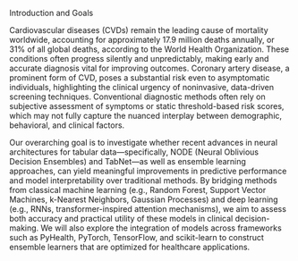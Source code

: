 Introduction and Goals

Cardiovascular diseases (CVDs) remain the leading cause of mortality worldwide, accounting for approximately 17.9 million deaths annually, or 31% of all global deaths, according to the World Health Organization. These conditions often progress silently and unpredictably, making early and accurate diagnosis vital for improving outcomes. Coronary artery disease, a prominent form of CVD, poses a substantial risk even to asymptomatic individuals, highlighting the clinical urgency of noninvasive, data-driven screening techniques. Conventional diagnostic methods often rely on subjective assessment of symptoms or static threshold-based risk scores, which may not fully capture the nuanced interplay between demographic, behavioral, and clinical factors. 

Our overarching goal is to investigate whether recent advances in neural architectures for tabular data—specifically, NODE (Neural Oblivious Decision Ensembles) and TabNet—as well as ensemble learning approaches, can yield meaningful improvements in predictive performance and model interpretability over traditional methods. By bridging methods from classical machine learning (e.g., Random Forest, Support Vector Machines, k-Nearest Neighbors, Gaussian Processes) and deep learning (e.g., RNNs, transformer-inspired attention mechanisms), we aim to assess both accuracy and practical utility of these models in clinical decision-making. We will also explore the integration of models across frameworks such as PyHealth, PyTorch, TensorFlow, and scikit-learn to construct ensemble learners that are optimized for healthcare applications.
